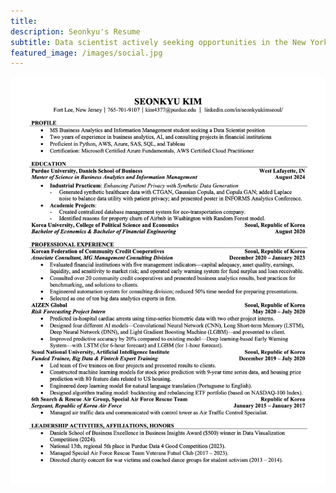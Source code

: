 ```yaml
---
title: 
description: Seonkyu's Resume
subtitle: Data scientist actively seeking opportunities in the New York Metropolitan area.
featured_image: /images/social.jpg
---
```


![](/images/resume.jpg)
